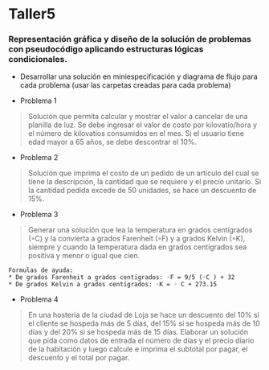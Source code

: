 # Taller5
### Representación gráfica y diseño de la solución de problemas con pseudocódigo aplicando estructuras lógicas condicionales.

* Desarrollar una solución en miniespecificación y diagrama de flujo para cada problema (usar las carpetas creadas para cada problema)


* Problema 1

> Solución que permita calcular y mostrar el valor a cancelar de una planilla de luz. Se debe ingresar el valor de costo por kilovatio/hora y el número de kilovatios consumidos en el mes. Si el usuario tiene edad mayor a 65 años, se debe descontrar el 10%.


* Problema 2

> Solución que imprima el costo de un pedido de un artículo del cual se tiene la descripción, la cantidad que se requiere y el precio unitario. Si la cantidad pedida excede de 50 unidades, se hace un descuento de 15%.

* Problema 3
> Generar una solución que lea la temperatura en grados centı́grados (◦C) y la convierta a grados Farenheit (◦F) y a grados Kelvin (◦K), siempre y cuando la temperatura dada en grados centı́grados sea positiva y menor o igual que cien.
    
    Formulas de ayuda: 
    * De grados Farenheit a grados centı́grados: ◦F = 9/5 (◦C ) + 32
    * De grados Kelvin a grados centı́grados: ◦K = ◦ C + 273.15
    
* Problema 4

> En una hosteria de la ciudad de Loja se hace un descuento del 10% si el cliente se hospeda más de 5 días, del 15% si se hospeda más de 10 días y del 20% si se hospeda más de 15 días. Elaborar un solución que pida como datos de entrada el número de días y el precio diario de la habitación y luego calcule e imprima el subtotal por pagar, el descuento y el total por pagar.


